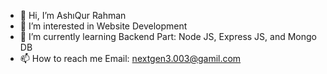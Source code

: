 - 👋 Hi, I’m AshıQur Rahman
- 👀 I’m interested in Website Development 
- 🌱 I’m currently learning Backend Part: Node JS, Express JS, and Mongo DB
- 📫 How to reach me Email: nextgen3.003@gamil.com

<!---
nextgen303/nextgen303 is a ✨ special ✨ repository because its `README.md` (this file) appears on your GitHub profile.
You can click the Preview link to take a look at your changes.
--->
